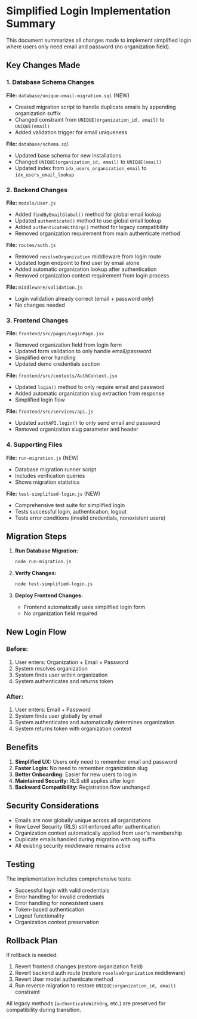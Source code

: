 # Simplified Login Implementation Summary

This document summarizes all changes made to implement simplified login where users only need email and password (no organization field).

## Key Changes Made

### 1. Database Schema Changes

**File:** `database/unique-email-migration.sql` (NEW)
- Created migration script to handle duplicate emails by appending organization suffix
- Changed constraint from `UNIQUE(organization_id, email)` to `UNIQUE(email)`
- Added validation trigger for email uniqueness

**File:** `database/schema.sql`
- Updated base schema for new installations
- Changed `UNIQUE(organization_id, email)` to `UNIQUE(email)`
- Updated index from `idx_users_organization_email` to `idx_users_email_lookup`

### 2. Backend Changes

**File:** `models/User.js`
- Added `findByEmailGlobal()` method for global email lookup
- Updated `authenticate()` method to use global email lookup
- Added `authenticateWithOrg()` method for legacy compatibility
- Removed organization requirement from main authenticate method

**File:** `routes/auth.js`
- Removed `resolveOrganization` middleware from login route
- Updated login endpoint to find user by email alone
- Added automatic organization lookup after authentication
- Removed organization context requirement from login process

**File:** `middleware/validation.js`
- Login validation already correct (email + password only)
- No changes needed

### 3. Frontend Changes

**File:** `frontend/src/pages/LoginPage.jsx`
- Removed organization field from login form
- Updated form validation to only handle email/password
- Simplified error handling
- Updated demo credentials section

**File:** `frontend/src/contexts/AuthContext.jsx`
- Updated `login()` method to only require email and password
- Added automatic organization slug extraction from response
- Simplified login flow

**File:** `frontend/src/services/api.js`
- Updated `authAPI.login()` to only send email and password
- Removed organization slug parameter and header

### 4. Supporting Files

**File:** `run-migration.js` (NEW)
- Database migration runner script
- Includes verification queries
- Shows migration statistics

**File:** `test-simplified-login.js` (NEW)
- Comprehensive test suite for simplified login
- Tests successful login, authentication, logout
- Tests error conditions (invalid credentials, nonexistent users)

## Migration Steps

1. **Run Database Migration:**
   ```bash
   node run-migration.js
   ```

2. **Verify Changes:**
   ```bash
   node test-simplified-login.js
   ```

3. **Deploy Frontend Changes:**
   - Frontend automatically uses simplified login form
   - No organization field required

## New Login Flow

### Before:
1. User enters: Organization + Email + Password
2. System resolves organization
3. System finds user within organization
4. System authenticates and returns token

### After:
1. User enters: Email + Password
2. System finds user globally by email
3. System authenticates and automatically determines organization
4. System returns token with organization context

## Benefits

1. **Simplified UX:** Users only need to remember email and password
2. **Faster Login:** No need to remember organization slug
3. **Better Onboarding:** Easier for new users to log in
4. **Maintained Security:** RLS still applies after login
5. **Backward Compatibility:** Registration flow unchanged

## Security Considerations

- Emails are now globally unique across all organizations
- Row Level Security (RLS) still enforced after authentication
- Organization context automatically applied from user's membership
- Duplicate emails handled during migration with org suffix
- All existing security middleware remains active

## Testing

The implementation includes comprehensive tests:
- Successful login with valid credentials
- Error handling for invalid credentials
- Error handling for nonexistent users
- Token-based authentication
- Logout functionality
- Organization context preservation

## Rollback Plan

If rollback is needed:
1. Revert frontend changes (restore organization field)
2. Revert backend auth route (restore `resolveOrganization` middleware)
3. Revert User model authenticate method
4. Run reverse migration to restore `UNIQUE(organization_id, email)` constraint

All legacy methods (`authenticateWithOrg`, etc.) are preserved for compatibility during transition.